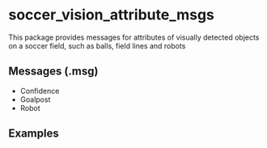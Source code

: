 # soccer_vision_attribute_msgs

This package provides messages for attributes of visually detected objects on a soccer field, such as balls, field lines and robots

## Messages (.msg)

* Confidence
* Goalpost
* Robot

## Examples

